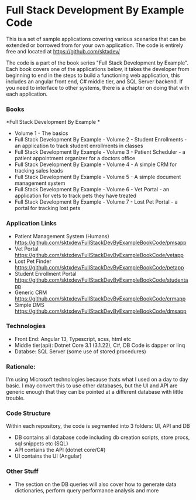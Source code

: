 # Full Stack Development By Example Code

This is a set of sample applications covering various scenarios that can be extended or borrowed from for your own application. The code is entirely free and located at https://github.com/sktxdev/

The code is a part of the book series "Full Stack Development by Example". Each book covers one of the applications below, it takes the developer from beginning to end in the steps to build a functioning web application, this includes an angular front end, C# middle tier, and SQL Server backend. If you need to interface to other systems, there is a chapter on doing that with each application.

### Books
*Full Stack Development By Example *
- Volume 1 - The basics
- Full Stack Development By Example - Volume 2 - Student Enrollments - an application to track student enrollments in classes
- Full Stack Development By Example - Volume 3 - Patient Scheduler - a patient appointment organizer for a doctors office
- Full Stack Development By Example - Volume 4 - A simple CRM for tracking sales leads
- Full Stack Development By Example - Volume 5 - A simple document management system
- Full Stack Development By Example - Volume 6 - Vet Portal - an application for vets to track pets they have treated
- Full Stack Development By Example - Volume 7 - Lost Pet Portal - a portal for tracking lost pets


### Application Links
- Patient Management System (Humans)	https://github.com/sktxdev/FullStackDevByExampleBookCode/pmsapp
- Vet Portal				https://github.com/sktxdev/FullStackDevByExampleBookCode/vetapp
- Lost Pet Finder			https://github.com/sktxdev/FullStackDevByExampleBookCode/petapp
- Student Enrollment Portal		https://github.com/sktxdev/FullStackDevByExampleBookCode/studentapp
- Generic CRM				https://github.com/sktxdev/FullStackDevByExampleBookCode/crmapp
- Simple DMS				https://github.com/sktxdev/FullStackDevByExampleBookCode/dmsapp

### Technologies
- Front End: Angular 13, Typescript, scss, html etc
- Middle tier(api): Dotnet Core 3.1 (3.1.22), C#, DB Code is dapper or linq
- Databse: SQL Server (some use of stored procedures)

### Rationale:
I'm using Microsoft technologies because thats what I used on a day to day basic. I may convert this to use other databases, but the UI and API are generic enough that they can be pointed at a different database with little trouble.

### Code Structure
Within each repository, the code is segmented into 3 folders: UI, API and DB
- DB contains all database code including db creation scripts, store procs, sql snippets etc (SQL)
- API contains the API (dotnet core/C#)
- UI contains the UI (Angular)

### Other Stuff
- The section on the DB queries will also cover how to generate data dictionaries, perform query performance analysis and more
